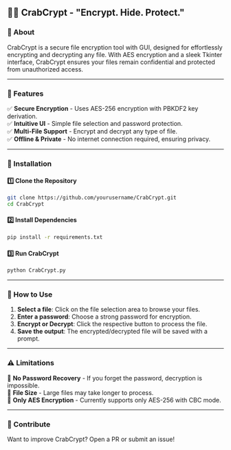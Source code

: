 ## 🦀🔐 CrabCrypt - "Encrypt. Hide. Protect."

### 📝 About  
CrabCrypt is a secure file encryption tool with GUI, designed for effortlessly encrypting and decrypting any file. With AES encryption and a sleek Tkinter interface, CrabCrypt ensures your files remain confidential and protected from unauthorized access.

---

### 🚀 Features  
✅ **Secure Encryption** - Uses AES-256 encryption with PBKDF2 key derivation.  
✅ **Intuitive UI** - Simple file selection and password protection.  
✅ **Multi-File Support** - Encrypt and decrypt any type of file.  
✅ **Offline & Private** - No internet connection required, ensuring privacy.  

---

### 📌 Installation  

#### 1️⃣ Clone the Repository  
```bash
git clone https://github.com/yourusername/CrabCrypt.git
cd CrabCrypt
```

#### 2️⃣ Install Dependencies  
```bash
pip install -r requirements.txt
```

#### 3️⃣ Run CrabCrypt  
```bash
python CrabCrypt.py
```

---

### 🔑 How to Use  

1. **Select a file**: Click on the file selection area to browse your files.  
2. **Enter a password**: Choose a strong password for encryption.  
3. **Encrypt or Decrypt**: Click the respective button to process the file.  
4. **Save the output**: The encrypted/decrypted file will be saved with a prompt.  

---

### ⚠️ Limitations  

🚧 **No Password Recovery** - If you forget the password, decryption is impossible.  
🚧 **File Size** - Large files may take longer to process.  
🚧 **Only AES Encryption** - Currently supports only AES-256 with CBC mode.  

---

### 📢 Contribute  
Want to improve CrabCrypt? Open a PR or submit an issue!   
